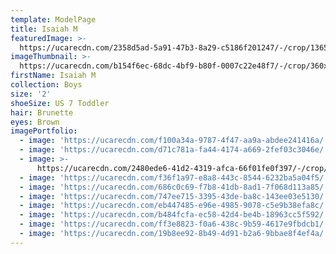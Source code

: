 ```yaml
---
template: ModelPage
title: Isaiah M
featuredImage: >-
  https://ucarecdn.com/2358d5ad-5a91-47b3-8a29-c5186f201247/-/crop/1365x893/0,314/-/preview/
imageThumbnail: >-
  https://ucarecdn.com/b154f6ec-68dc-4bf9-b80f-0007c22e48f7/-/crop/360x489/960,154/-/preview/
firstName: Isaiah M
collection: Boys
size: '2'
shoeSize: US 7 Toddler
hair: Brunette
eyes: Brown
imagePortfolio:
  - image: 'https://ucarecdn.com/f100a34a-9787-4f47-aa9a-abdee241416a/'
  - image: 'https://ucarecdn.com/d71c781a-fa44-4174-a669-2fef03c3046e/'
  - image: >-
      https://ucarecdn.com/2480ede6-41d2-4319-afca-66f01fe0f397/-/crop/672x1134/787,782/-/preview/
  - image: 'https://ucarecdn.com/f36f1a97-e8a8-443c-8544-6232ba5a04f5/'
  - image: 'https://ucarecdn.com/686c0c69-f7b8-41db-8ad1-7f068d113a85/'
  - image: 'https://ucarecdn.com/747ee715-3395-43de-ba8c-143ee03e5130/'
  - image: 'https://ucarecdn.com/eb447485-e96e-4985-9078-c5e9b38efa8c/'
  - image: 'https://ucarecdn.com/b484fcfa-ec58-42d4-be4b-18963cc5f592/'
  - image: 'https://ucarecdn.com/ff3e8823-f0a6-438c-9b59-4617e9fbdcb1/'
  - image: 'https://ucarecdn.com/19b8ee92-8b49-4d91-b2a6-9bbae8f4ef4a/'
---
```


